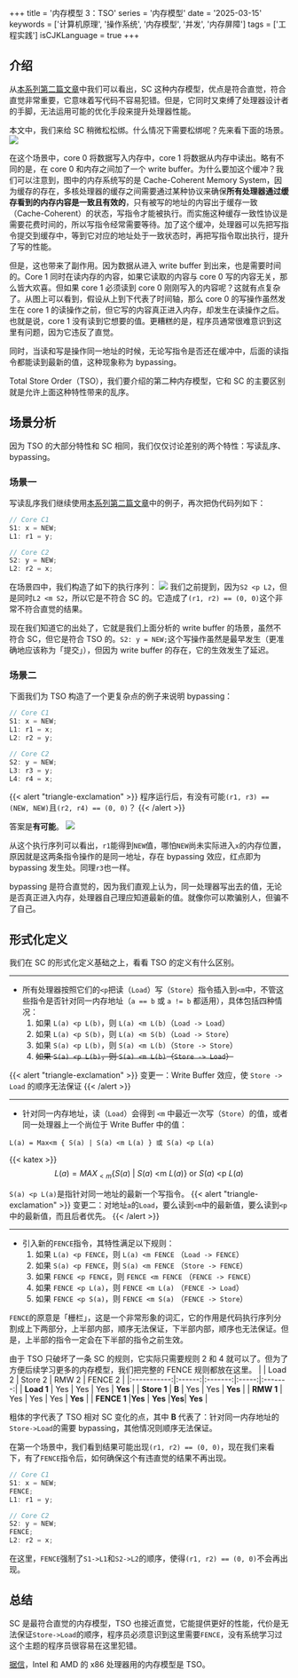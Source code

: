 +++
title = '内存模型 3：TSO'
series = '内存模型'
date = '2025-03-15'
keywords = ['计算机原理', '操作系统', '内存模型', '并发', '内存屏障']
tags = ['工程实践']
isCJKLanguage = true
+++

## 介绍
从[本系列第二篇文章](posts/memory-model/sequential-consistency/)中我们可以看出，SC 这种内存模型，优点是符合直觉，符合直觉非常重要，它意味着写代码不容易犯错。但是，它同时又束缚了处理器设计者的手脚，无法运用可能的优化手段来提升处理器性能。

本文中，我们来给 SC 稍微松松绑。什么情况下需要松绑呢？先来看下面的场景。
![](img/tso1.svg)

在这个场景中，core 0 将数据写入内存中，core 1 将数据从内存中读出。略有不同的是，在 core 0 和内存之间加了一个 write buffer。为什么要加这个缓冲？我们可以注意到，图中的内存系统写的是 Cache-Coherent Memory System，因为缓存的存在，多核处理器的缓存之间需要通过某种协议来确保**所有处理器通过缓存看到的内存内容是一致且有效的**，只有被写的地址的内容出于缓存一致（Cache-Coherent）的状态，写指令才能被执行。而实施这种缓存一致性协议是需要花费时间的，所以写指令经常需要等待。加了这个缓冲，处理器可以先把写指令提交到缓存中，等到它对应的地址处于一致状态时，再把写指令取出执行，提升了写的性能。

但是，这也带来了副作用。因为数据从进入 write buffer 到出来，也是需要时间的。Core 1 同时在读内存的内容，如果它读取的内容与 core 0 写的内容无关，那么皆大欢喜。但如果 core 1 必须读到 core 0 刚刚写入的内容呢？这就有点复杂了。从图上可以看到，假设从上到下代表了时间轴，那么 core 0 的写操作虽然发生在 core 1 的读操作之前，但它写的内容真正进入内存，却发生在读操作之后。也就是说，core 1 没有读到它想要的值。更糟糕的是，程序员通常很难意识到这里有问题，因为它违反了直觉。

同时，当读和写是操作同一地址的时候，无论写指令是否还在缓冲中，后面的读指令都能读到最新的值，这种现象称为 bypassing。

Total Store Order（TSO），我们要介绍的第二种内存模型，它和 SC 的主要区别就是允许上面这种特性带来的乱序。

## 场景分析
因为 TSO 的大部分特性和 SC 相同，我们仅仅讨论差别的两个特性：写读乱序、bypassing。

### 场景一
写读乱序我们继续使用[本系列第二篇文章](posts/memory-model/sequential-consistency/)中的例子，再次把伪代码列如下：
```c
// Core C1
S1: x = NEW;
L1: r1 = y;
```

```c
// Core C2
S2: y = NEW;
L2: r2 = x;
```
在场景四中，我们构造了如下的执行序列：
![](img/sc4.svg)
我们之前提到，因为`S2 <p L2`，但是同时`L2 <m S2`，所以它是不符合 SC 的。它造成了`(r1, r2) == (0, 0)`这个非常不符合直觉的结果。

现在我们知道它的出处了，它就是我们上面分析的 write buffer 的场景，虽然不符合 SC，但它是符合 TSO 的。`S2: y = NEW;`这个写操作虽然是最早发生（更准确地应该称为「提交」），但因为 write buffer 的存在，它的生效发生了延迟。

### 场景二
下面我们为 TSO 构造了一个更复杂点的例子来说明 bypassing：

```c
// Core C1
S1: x = NEW;
L1: r1 = x;
L2: r2 = y;
```
```c
// Core C2
S2: y = NEW;
L3: r3 = y;
L4: r4 = x;
```
{{< alert "triangle-exclamation" >}}
程序运行后，有没有可能`(r1, r3) == (NEW, NEW)`且`(r2, r4) == (0, 0)`？
{{< /alert >}}

答案是**有可能**。
![](img/tso2.svg)

从这个执行序列可以看出，`r1`能得到`NEW`值，哪怕`NEW`尚未实际进入`x`的内存位置，原因就是这两条指令操作的是同一地址，存在 bypassing 效应，红点即为 bypassing 发生处。同理`r3`也一样。

bypassing 是符合直觉的，因为我们直观上认为，同一处理器写出去的值，无论是否真正进入内存，处理器自己理应知道最新的值。就像你可以欺骗别人，但骗不了自己。

## 形式化定义
我们在 SC 的形式化定义基础之上，看看 TSO 的定义有什么区别。

---
- 所有处理器按照它们的`<p`把读（`Load`）写（`Store`）指令插入到`<m`中，不管这些指令是否针对同一内存地址（`a == b` 或 `a != b` 都适用），具体包括四种情况：
  1. 如果 `L(a) <p L(b)`，则 `L(a) <m L(b)`（`Load -> Load`）
  2. 如果 `L(a) <p S(b)`，则 `L(a) <m S(b)`（`Load -> Store`）
  3. 如果 `S(a) <p L(b)`，则 `S(a) <m L(b)`（`Store -> Store`）
  4. ~~如果 `S(a) <p L(b)`，则 `S(a) <m L(b)`（`Store -> Load`）~~

{{< alert "triangle-exclamation" >}}
变更一：Write Buffer 效应，使 `Store -> Load` 的顺序无法保证
{{< /alert >}}

---
- 针对同一内存地址，读（`Load`）会得到 `<m` 中最近一次写（`Store`）的值，或者同一处理器上一个尚位于 Write Buffer 中的值：
```
L(a) = Max<m { S(a) | S(a) <m L(a) } 或 S(a) <p L(a)
```
{{< katex >}}
$$
{L(a) = MAX_{<m} \{ S(a)\ |\ S(a) \text{  <m  } L(a)\} \text{ or } S(a) \text{  <p  } L(a)}
$$

`S(a) <p L(a)`是指针对同一地址的最新一个写指令。
{{< alert "triangle-exclamation" >}}
变更二：对地址`a`的`Load`，要么读到`<m`中的最新值，要么读到`<p`中的最新值，而且后者优先。
{{< /alert >}}

---
- 引入新的`FENCE`指令，其特性满足以下规则：
  1. 如果 `L(a) <p FENCE`，则 `L(a) <m FENCE` （`Load -> FENCE`）
  2. 如果 `S(a) <p FENCE`，则 `S(a) <m FENCE` （`Store -> FENCE`）
  3. 如果 `FENCE <p FENCE`，则 `FENCE <m FENCE` （`FENCE -> FENCE`）
  4. 如果 `FENCE <p L(a)`，则 `FENCE <m L(a)` （`FENCE -> Load`）
  5. 如果 `FENCE <p S(a)`，则 `FENCE <m S(a)` （`FENCE -> Store`）

`FENCE`的原意是「栅栏」，这是一个非常形象的词汇，它的作用是代码执行序列分割成上下两部分，上半部内部，顺序无法保证，下半部内部，顺序也无法保证。但是，上半部的指令一定会在下半部的指令之前生效。

由于 TSO 只破坏了一条 SC 的规则，它实际只需要规则 2 和 4 就可以了。但为了方便后续学习更多的内存模型，我们把完整的 FENCE 规则都放在这里。
|             | Load 2 | Store 2 | RMW 2 | FENCE 2 |
|:-----------:|:------:|:-------:|:-----:|:-------:|
| **Load 1**  | Yes    | Yes     | Yes   | **Yes** |
| **Store 1** | **B**  | Yes     | Yes   | **Yes** |
| **RMW 1**   | Yes    | Yes     | Yes   | **Yes** |
| **FENCE 1** |**Yes** | **Yes** |**Yes**| **Yes** |

粗体的字代表了 TSO 相对 SC 变化的点，其中 **B** 代表了：针对同一内存地址的`Store->Load`的需要 bypassing，其他情况则顺序无法保证。

在第一个场景中，我们看到结果可能出现`(r1, r2) == (0, 0)`，现在我们来看下，有了`FENCE`指令后，如何确保这个有违直觉的结果不再出现。
```c
// Core C1
S1: x = NEW;
FENCE;
L1: r1 = y;
```
```c
// Core C2
S2: y = NEW;
FENCE;
L2: r2 = x;
```
在这里，`FENCE`强制了`S1->L1`和`S2->L2`的顺序，使得`(r1, r2) == (0, 0)`不会再出现。

## 总结
SC 是最符合直觉的内存模型，TSO 也接近直觉，它能提供更好的性能，代价是无法保证`Store->Load`的顺序，程序员必须意识到这里需要`FENCE`，没有系统学习过这个主题的程序员很容易在这里犯错。

[据信](https://dl.acm.org/doi/10.1145/1785414.1785443)，Intel 和 AMD 的 x86 处理器用的内存模型是 TSO。